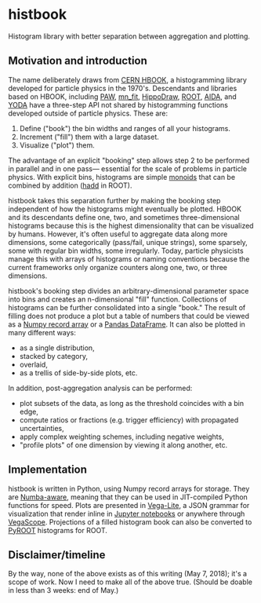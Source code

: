 # histbook

Histogram library with better separation between aggregation and plotting.

## Motivation and introduction

The name deliberately draws from [CERN HBOOK](http://cds.cern.ch/record/307945/files/), a histogramming library developed for particle physics in the 1970's. Descendants and libraries based on HBOOK, including [PAW](http://paw.web.cern.ch/paw/), [mn_fit](https://community.linuxmint.com/software/view/mn-fit), [HippoDraw](http://www.slac.stanford.edu/grp/ek/hippodraw/), [ROOT](https://root.cern/), [AIDA](http://aida.freehep.org/doc/v3.0/UsersGuide.html), and [YODA](https://yoda.hepforge.org/) have a three-step API not shared by histogramming functions developed outside of particle physics. These are:

   1. Define ("book") the bin widths and ranges of all your histograms.
   2. Increment ("fill") them with a large dataset.
   3. Visualize ("plot") them.

The advantage of an explicit "booking" step allows step 2 to be performed in parallel and in one pass— essential for the scale of problems in particle physics. With explicit bins, histograms are simple [monoids](https://fsharpforfunandprofit.com/posts/monoids-without-tears/) that can be combined by addition ([hadd](https://root.cern.ch/how/how-merge-histogram-files) in ROOT).

histbook takes this separation further by making the booking step independent of how the histograms might eventually be plotted. HBOOK and its descendants define one, two, and sometimes three-dimensional histograms because this is the highest dimensionality that can be visualized by humans. However, it's often useful to aggregate data along more dimensions, some categorically (pass/fail, unique strings), some sparsely, some with regular bin widths, some irregularly. Today, particle physicists manage this with arrays of histograms or naming conventions because the current frameworks only organize counters along one, two, or three dimensions.

histbook's booking step divides an arbitrary-dimensional parameter space into bins and creates an n-dimensional "fill" function. Collections of histograms can be further consolidated into a single "book." The result of filling does not produce a plot but a table of numbers that could be viewed as a [Numpy record array](https://docs.scipy.org/doc/numpy/user/basics.rec.html) or a [Pandas DataFrame](https://pandas.pydata.org/pandas-docs/stable/dsintro.html#dataframe). It can also be plotted in many different ways:

   * as a single distribution,
   * stacked by category,
   * overlaid,
   * as a trellis of side-by-side plots, etc.

In addition, post-aggregation analysis can be performed:

   * plot subsets of the data, as long as the threshold coincides with a bin edge,
   * compute ratios or fractions (e.g. trigger efficiency) with propagated uncertainties,
   * apply complex weighting schemes, including negative weights,
   * "profile plots" of one dimension by viewing it along another, etc.

## Implementation

histbook is written in Python, using Numpy record arrays for storage. They are [Numba-aware](http://numba.pydata.org/), meaning that they can be used in JIT-compiled Python functions for speed. Plots are presented in [Vega-Lite](https://vega.github.io/vega-lite/), a JSON grammar for visualization that render inline in [Jupyter notebooks](http://jupyter.org/) or anywhere through [VegaScope](https://github.com/diana-hep/vegascope). Projections of a filled histogram book can also be converted to [PyROOT](https://root.cern.ch/pyroot) histograms for ROOT.

## Disclaimer/timeline

By the way, none of the above exists as of this writing (May 7, 2018); it's a scope of work. Now I need to make all of the above true. (Should be doable in less than 3 weeks: end of May.)

